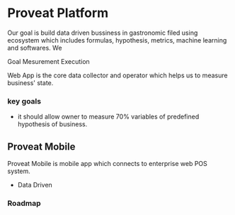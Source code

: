 # Proveat Platform
Our goal is build data driven bussiness in gastronomic filed using ecosystem which includes formulas, hypothesis, metrics, machine learning and softwares. We 

Goal
Mesurement
Execution


Web App is the core data collector and operator which helps us to measure business' state.
### key goals
- it should allow owner to measure 70% variables of predefined hypothesis of business.


## Proveat Mobile
Proveat Mobile is mobile app which connects to enterprise web POS system. 
- Data Driven 

### Roadmap
